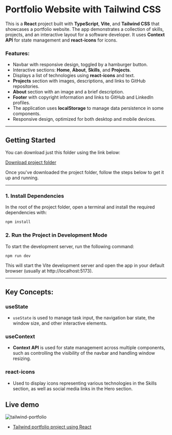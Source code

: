 # Portfolio Website with Tailwind CSS
This is a **React** project built with **TypeScript**, **Vite**, and **Tailwind CSS** that showcases a portfolio website. The app demonstrates a collection of skills, projects, and an interactive layout for a software developer. It uses **Context API** for state management and **react-icons** for icons.
### Features:
- Navbar with responsive design, toggled by a hamburger button.
- Interactive sections: **Home**, **About**, **Skills**, and **Projects**.
- Displays a list of technologies using **react-icons** and text.
- **Projects** section with images, descriptions, and links to GitHub repositories.
- **About** section with an image and a brief description.
- **Footer** with copyright information and links to GitHub and LinkedIn profiles.
- The application uses **localStorage** to manage data persistence in some components.
- Responsive design, optimized for both desktop and mobile devices.

---

## Getting Started

You can download just this folder using the link below:

[Download project folder](https://downgit.github.io/#/home?url=https://github.com/armandomzn/react_components/tree/main/tailwind-portfolio)

Once you've downloaded the project folder, follow the steps below to get it up and running.

---

### 1. Install Dependencies
In the root of the project folder, open a terminal and install the required dependencies with:

```sh
npm install
```

### 2. Run the Project in Development Mode
To start the development server, run the following command:

```sh
npm run dev
```

This will start the Vite development server and open the app in your default browser (usually at http://localhost:5173).

---

## Key Concepts:

### useState
  - `useState` is used to manage task input, the navigation bar state, the window size, and other interactive elements.

### useContext
  - **Context API** is used for state management across multiple components, such as controlling the visibility of the navbar and handling window resizing.

### react-icons
  - Used to display icons representing various technologies in the Skills section, as well as social media links in the Hero section.

## Live demo
![tailwind-portfolio](https://github.com/user-attachments/assets/9772231e-6711-45e3-8ee7-e909db78cf4f)
- [Tailwind portfolio project using React](https://sprightly-hummingbird-355115.netlify.app/)
